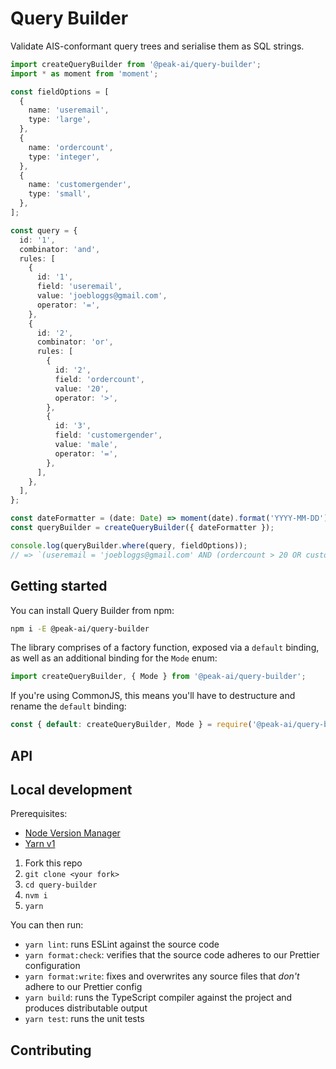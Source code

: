 # Query Builder

Validate AIS-conformant query trees and serialise them as SQL strings.

```ts
import createQueryBuilder from '@peak-ai/query-builder';
import * as moment from 'moment';

const fieldOptions = [
  {
    name: 'useremail',
    type: 'large',
  },
  {
    name: 'ordercount',
    type: 'integer',
  },
  {
    name: 'customergender',
    type: 'small',
  },
];

const query = {
  id: '1',
  combinator: 'and',
  rules: [
    {
      id: '1',
      field: 'useremail',
      value: 'joebloggs@gmail.com',
      operator: '=',
    },
    {
      id: '2',
      combinator: 'or',
      rules: [
        {
          id: '2',
          field: 'ordercount',
          value: '20',
          operator: '>',
        },
        {
          id: '3',
          field: 'customergender',
          value: 'male',
          operator: '=',
        },
      ],
    },
  ],
};

const dateFormatter = (date: Date) => moment(date).format('YYYY-MM-DD');
const queryBuilder = createQueryBuilder({ dateFormatter });

console.log(queryBuilder.where(query, fieldOptions));
// => `(useremail = 'joebloggs@gmail.com' AND (ordercount > 20 OR customergender = 'male'))`
```

## Getting started

You can install Query Builder from npm:

```sh
npm i -E @peak-ai/query-builder
```

The library comprises of a factory function, exposed via a `default` binding, as well as an additional binding for the `Mode` enum:

```ts
import createQueryBuilder, { Mode } from '@peak-ai/query-builder';
```

If you're using CommonJS, this means you'll have to destructure and rename the `default` binding:

```ts
const { default: createQueryBuilder, Mode } = require('@peak-ai/query-builder');
```

## API

## Local development

Prerequisites:

* [Node Version Manager](https://github.com/nvm-sh/nvm)
* [Yarn v1](https://yarnpkg.com/getting-started/install)

1. Fork this repo
2. `git clone <your fork>`
3. `cd query-builder`
4. `nvm i`
5. `yarn`

You can then run:

* `yarn lint`: runs ESLint against the source code
* `yarn format:check`: verifies that the source code adheres to our Prettier configuration
* `yarn format:write`: fixes and overwrites any source files that _don't_ adhere to our Prettier config
* `yarn build`: runs the TypeScript compiler against the project and produces distributable output
* `yarn test`: runs the unit tests

## Contributing
